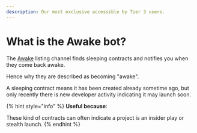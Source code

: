 ```yaml
---
description: Our most exclusive accessible by Tier 3 users.
---
```


# What is the Awake bot?

The [Awake](../what-are-the-utilities/contract-deployment-listing-channels/eth-bsc-awake.md) listing channel finds sleeping contracts and notifies you when they come back awake.

Hence why they are described as becoming "awake".&#x20;

A sleeping contract means it has been created already sometime ago, but only recently there is new developer activity indicating it may launch soon.&#x20;

{% hint style="info" %}
**Useful because**:

These kind of contracts can often indicate a project is an insider play or stealth launch.
{% endhint %}
